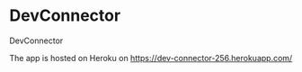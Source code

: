 # DevConnector
DevConnector

The app is hosted on Heroku on
https://dev-connector-256.herokuapp.com/
